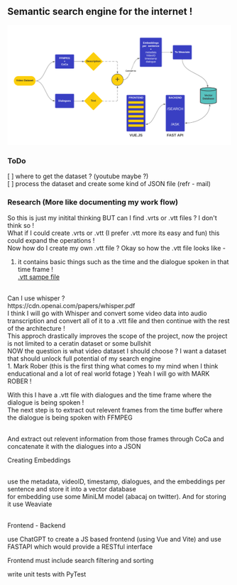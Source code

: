 ## Semantic search engine for the internet !
<img src="./assets/architecture.png"></img>

### ToDo
[ ] where to get the dataset ? (youtube maybe ?)<br>
[ ] process the dataset and create some kind of JSON file (refr - mail)

### Research (More like documenting my work flow)
So this is just my initital thinking BUT can I find .vrts or .vtt files ? I don't think so !<br>
What if I could create .vrts or .vtt (I prefer .vtt more its easy and fun) this could expand the operations ! <br>
Now how do I create my own .vtt file ? Okay so how the .vtt file looks like - <br>
1. it contains basic things such as the time and the dialogue spoken in that time frame !<br>
<a href="./smpleDataset/">.vtt sampe file </a>
<br>
Can I use whisper ? <br>
https://cdn.openai.com/papers/whisper.pdf <br>
I think I will go with Whisper and convert some video data into audio transcription and convert all of it to a .vtt file and then continue with the rest of the architecture ! <br>
This approch drastically improves the scope of the project, now the project is not limited to a ceratin dataset or some bullshit <br>
NOW the question is what video dataset I should choose ? I want a dataset that should unlock full potential of my search engine <br>
1. Mark Rober (this is the first thing what comes to my mind when I think enducational and a lot of real world fotage ) Yeah I will go with MARK ROBER ! <br>

With this I have a .vtt file with dialogues and the time frame where the dialogue is being spoken ! <br>
The next step is to extract out relevent frames from the time buffer where the dialogue is being spoken with FFMPEG<br><br>

And extract out relevent information from those frames through CoCa and concatenate it with the dialogues into a JSON <br>

Creating Embeddings <br><br>

use the metadata, videoID, timestamp, dialogues, and the embeddings per sentence and store it into a vector database <br>
for embedding use some MiniLM model (abacaj on twitter). And for storing it use Weaviate <br><br>

Frontend - Backend <br>

use ChatGPT to create a JS based frontend (using Vue and Vite) and use FASTAPI which would provide a RESTful interface <br>

Frontend must include search filtering and sorting <br>

write unit tests with PyTest <br>






